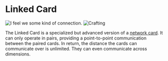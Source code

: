 # Linked Card

![I feel we some kind of connection.](oredict:oc:linkedCard)
![Crafting](img/linkedcard.png)

The Linked Card is a specialized but advanced version of a [network card](lanCard.md). It can only operate in pairs, providing a point-to-point communication between the paired cards. In return, the distance the cards can communicate over is unlimited. They can even communicate across dimensions.
